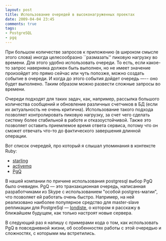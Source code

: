 ```yaml
---
layout: post
title: Использование очередей в высоконагруженных проектах
date: 2009-04-04 23:45
comments: true
tags:
- PostgreSQL
- pgq
---
```


При большом количестве запросов к приложению (в широком смысле этого слова) иногда целесообразно ``размазать'' пиковую
нагрузку во времени. Для этого удобно использовать очереди. То есть, если какое-то запрос наверняка должен быть
выполнен, но не имеет значение произойдет это прямо сейчас или чуть попозже, можно создать событие в очереди. И когда до
этого события дойдет очередь —-- оно будет выполнено. Таким образом можно развести сложные запросы во времени.

Очереди подходят для таких задач, как, например, рассылка большого количества сообщений и обновление различных счетчиков
в БД (если их актуальность не очень критична). Использование такого подхода позволяет контролировать пиковую нагрузку,
за счет чего сделать систему более стабильной в работе и отказоустойчивой. Также это позволяет оставить приемлемое время
ответа сервиса, потому что он сможет отвечать что-то до фактического завершения длинной операции.

Вот список очередей, про который я слышал упоминания в контексте Ruby:
<ul>
  <li><a href="http://rubyforge.org/projects/starling/">starling</a></li>
  <li><a href="http://activemq.apache.org/">activemq</a></li>
  <li><a href="http://skytools.projects.postgresql.org/doc/pgq-sql.html">PgQ</a></li>
</ul>

В нашей компании по причине использования postgresql выбор PgQ было очевиден. PgQ — это транзакционная очередь,
написанная разработчиками из Skype с использованием "особой postgres-магии", что позволяет ей работать очень быстро.
Например, на ней реализовано наиболее популярное средство для master-slave репликации для PostgreSql — <a
href="http://skytools.projects.postgresql.org/doc/londiste.cmdline.html">londiste</a>, о котором я расскажу в ближайшем
будущем, как только настроят новые сервера.

В следующий раз я напишу с примерами кода о том, как использовать PgQ в повседневной жизни, об особенностях работы с
этой очередью и сложностях, с которыми мы встретились.
